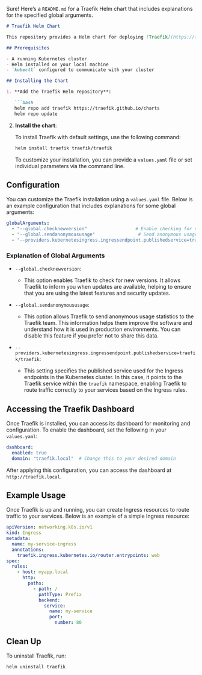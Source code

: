 Sure! Here’s a `README.md` for a Traefik Helm chart that includes explanations for the specified global arguments.

```markdown
# Traefik Helm Chart

This repository provides a Helm chart for deploying [Traefik](https://traefik.io/), a modern HTTP reverse proxy and load balancer for microservices. Traefik integrates with your container orchestration systems to dynamically manage routes and services.

## Prerequisites

- A running Kubernetes cluster
- Helm installed on your local machine
- `kubectl` configured to communicate with your cluster

## Installing the Chart

1. **Add the Traefik Helm repository**:

   ```bash
   helm repo add traefik https://traefik.github.io/charts
   helm repo update
   ```

2. **Install the chart**:

   To install Traefik with default settings, use the following command:

   ```bash
   helm install traefik traefik/traefik
   ```

   To customize your installation, you can provide a `values.yaml` file or set individual parameters via the command line.

## Configuration

You can customize the Traefik installation using a `values.yaml` file. Below is an example configuration that includes explanations for some global arguments:

```yaml
globalArguments:
  - "--global.checknewversion"                  # Enable checking for new Traefik versions.
  - "--global.sendanonymoususage"                # Send anonymous usage statistics to Traefik to help improve the software.
  - "--providers.kubernetesingress.ingressendpoint.publishedservice=traefik/traefik"  # Specify the service used for ingress endpoints.
```

### Explanation of Global Arguments

- `--global.checknewversion`: 
  - This option enables Traefik to check for new versions. It allows Traefik to inform you when updates are available, helping to ensure that you are using the latest features and security updates.

- `--global.sendanonymoususage`: 
  - This option allows Traefik to send anonymous usage statistics to the Traefik team. This information helps them improve the software and understand how it is used in production environments. You can disable this feature if you prefer not to share this data.

- `--providers.kubernetesingress.ingressendpoint.publishedservice=traefik/traefik`: 
  - This setting specifies the published service used for the Ingress endpoints in the Kubernetes cluster. In this case, it points to the Traefik service within the `traefik` namespace, enabling Traefik to route traffic correctly to your services based on the Ingress rules.

## Accessing the Traefik Dashboard

Once Traefik is installed, you can access its dashboard for monitoring and configuration. To enable the dashboard, set the following in your `values.yaml`:

```yaml
dashboard:
  enabled: true
  domain: "traefik.local"  # Change this to your desired domain
```

After applying this configuration, you can access the dashboard at `http://traefik.local`.

## Example Usage

Once Traefik is up and running, you can create Ingress resources to route traffic to your services. Below is an example of a simple Ingress resource:

```yaml
apiVersion: networking.k8s.io/v1
kind: Ingress
metadata:
  name: my-service-ingress
  annotations:
    traefik.ingress.kubernetes.io/router.entrypoints: web
spec:
  rules:
    - host: myapp.local
      http:
        paths:
          - path: /
            pathType: Prefix
            backend:
              service:
                name: my-service
                port:
                  number: 80
```

## Clean Up

To uninstall Traefik, run:

```bash
helm uninstall traefik
```
